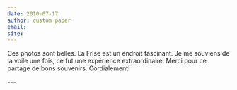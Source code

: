```yaml
---
date: 2010-07-17
author: custom paper
email: 
site: 
---
```


<!-- http://www.rushessay.com/custom_paper.php chatdate@thankyou2010.com -->

<p>Ces photos sont belles. La Frise est un endroit fascinant. Je me souviens de la voile une fois, ce fut une expérience extraordinaire. Merci pour ce partage de bons souvenirs. Cordialement!</p>
---